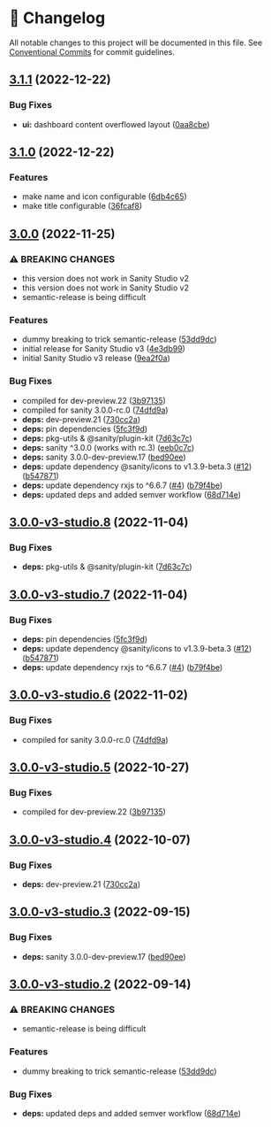 <!-- markdownlint-disable --><!-- textlint-disable -->

# 📓 Changelog

All notable changes to this project will be documented in this file. See
[Conventional Commits](https://conventionalcommits.org) for commit guidelines.

## [3.1.1](https://github.com/sanity-io/dashboard/compare/v3.1.0...v3.1.1) (2022-12-22)

### Bug Fixes

- **ui:** dashboard content overflowed layout ([0aa8cbe](https://github.com/sanity-io/dashboard/commit/0aa8cbed0d4775d667d51c86ea61e645c89c1b9a))

## [3.1.0](https://github.com/sanity-io/dashboard/compare/v3.0.0...v3.1.0) (2022-12-22)

### Features

- make name and icon configurable ([6db4c65](https://github.com/sanity-io/dashboard/commit/6db4c6573d558881621b764a4c124a431a1071d8))
- make title configurable ([36fcaf8](https://github.com/sanity-io/dashboard/commit/36fcaf8fa8274aa8724a2bd6ae33c0b50e5bfd6e))

## [3.0.0](https://github.com/sanity-io/dashboard/compare/v2.35.2...v3.0.0) (2022-11-25)

### ⚠ BREAKING CHANGES

- this version does not work in Sanity Studio v2
- this version does not work in Sanity Studio v2
- semantic-release is being difficult

### Features

- dummy breaking to trick semantic-release ([53dd9dc](https://github.com/sanity-io/dashboard/commit/53dd9dcae19e2d6db97e11302867c3838ff155c6))
- initial release for Sanity Studio v3 ([4e3db99](https://github.com/sanity-io/dashboard/commit/4e3db99e83e49c5876db83c3fc3fe0ff5c3d3725))
- initial Sanity Studio v3 release ([9ea2f0a](https://github.com/sanity-io/dashboard/commit/9ea2f0a7146464f197598a63336f2500ff836aae))

### Bug Fixes

- compiled for dev-preview.22 ([3b97135](https://github.com/sanity-io/dashboard/commit/3b97135143ee29f2e1c2bae6f8e6ae051a943d4b))
- compiled for sanity 3.0.0-rc.0 ([74dfd9a](https://github.com/sanity-io/dashboard/commit/74dfd9a3db922649f32e52f990a80c5de7d1a752))
- **deps:** dev-preview.21 ([730cc2a](https://github.com/sanity-io/dashboard/commit/730cc2a25a36f57e5c3310079e262b39d8412774))
- **deps:** pin dependencies ([5fc3f9d](https://github.com/sanity-io/dashboard/commit/5fc3f9d276116dffcc957ed39b3a3e876a479fbf))
- **deps:** pkg-utils & @sanity/plugin-kit ([7d63c7c](https://github.com/sanity-io/dashboard/commit/7d63c7c05d274ab5d26fefd3da7807264f17b468))
- **deps:** sanity ^3.0.0 (works with rc.3) ([eeb0c7c](https://github.com/sanity-io/dashboard/commit/eeb0c7cdfd628ead3dcab39f7ce3cb2df2f1f784))
- **deps:** sanity 3.0.0-dev-preview.17 ([bed90ee](https://github.com/sanity-io/dashboard/commit/bed90eeaa3c6d2f9a8cda3a9c597e792d2816cff))
- **deps:** update dependency @sanity/icons to v1.3.9-beta.3 ([#12](https://github.com/sanity-io/dashboard/issues/12)) ([b547871](https://github.com/sanity-io/dashboard/commit/b5478710f11d58d898e1eaf638b702dece12edaa))
- **deps:** update dependency rxjs to ^6.6.7 ([#4](https://github.com/sanity-io/dashboard/issues/4)) ([b79f4be](https://github.com/sanity-io/dashboard/commit/b79f4bec0661c32f8b1a797f82ea22195ec583d9))
- **deps:** updated deps and added semver workflow ([68d714e](https://github.com/sanity-io/dashboard/commit/68d714e2b3457fbd4ab112a7cbc6194057b61e36))

## [3.0.0-v3-studio.8](https://github.com/sanity-io/dashboard/compare/v3.0.0-v3-studio.7...v3.0.0-v3-studio.8) (2022-11-04)

### Bug Fixes

- **deps:** pkg-utils & @sanity/plugin-kit ([7d63c7c](https://github.com/sanity-io/dashboard/commit/7d63c7c05d274ab5d26fefd3da7807264f17b468))

## [3.0.0-v3-studio.7](https://github.com/sanity-io/dashboard/compare/v3.0.0-v3-studio.6...v3.0.0-v3-studio.7) (2022-11-04)

### Bug Fixes

- **deps:** pin dependencies ([5fc3f9d](https://github.com/sanity-io/dashboard/commit/5fc3f9d276116dffcc957ed39b3a3e876a479fbf))
- **deps:** update dependency @sanity/icons to v1.3.9-beta.3 ([#12](https://github.com/sanity-io/dashboard/issues/12)) ([b547871](https://github.com/sanity-io/dashboard/commit/b5478710f11d58d898e1eaf638b702dece12edaa))
- **deps:** update dependency rxjs to ^6.6.7 ([#4](https://github.com/sanity-io/dashboard/issues/4)) ([b79f4be](https://github.com/sanity-io/dashboard/commit/b79f4bec0661c32f8b1a797f82ea22195ec583d9))

## [3.0.0-v3-studio.6](https://github.com/sanity-io/dashboard/compare/v3.0.0-v3-studio.5...v3.0.0-v3-studio.6) (2022-11-02)

### Bug Fixes

- compiled for sanity 3.0.0-rc.0 ([74dfd9a](https://github.com/sanity-io/dashboard/commit/74dfd9a3db922649f32e52f990a80c5de7d1a752))

## [3.0.0-v3-studio.5](https://github.com/sanity-io/dashboard/compare/v3.0.0-v3-studio.4...v3.0.0-v3-studio.5) (2022-10-27)

### Bug Fixes

- compiled for dev-preview.22 ([3b97135](https://github.com/sanity-io/dashboard/commit/3b97135143ee29f2e1c2bae6f8e6ae051a943d4b))

## [3.0.0-v3-studio.4](https://github.com/sanity-io/dashboard/compare/v3.0.0-v3-studio.3...v3.0.0-v3-studio.4) (2022-10-07)

### Bug Fixes

- **deps:** dev-preview.21 ([730cc2a](https://github.com/sanity-io/dashboard/commit/730cc2a25a36f57e5c3310079e262b39d8412774))

## [3.0.0-v3-studio.3](https://github.com/sanity-io/dashboard/compare/v3.0.0-v3-studio.2...v3.0.0-v3-studio.3) (2022-09-15)

### Bug Fixes

- **deps:** sanity 3.0.0-dev-preview.17 ([bed90ee](https://github.com/sanity-io/dashboard/commit/bed90eeaa3c6d2f9a8cda3a9c597e792d2816cff))

## [3.0.0-v3-studio.2](https://github.com/sanity-io/dashboard/compare/v3.0.0-v3-studio.1...v3.0.0-v3-studio.2) (2022-09-14)

### ⚠ BREAKING CHANGES

- semantic-release is being difficult

### Features

- dummy breaking to trick semantic-release ([53dd9dc](https://github.com/sanity-io/dashboard/commit/53dd9dcae19e2d6db97e11302867c3838ff155c6))

### Bug Fixes

- **deps:** updated deps and added semver workflow ([68d714e](https://github.com/sanity-io/dashboard/commit/68d714e2b3457fbd4ab112a7cbc6194057b61e36))
